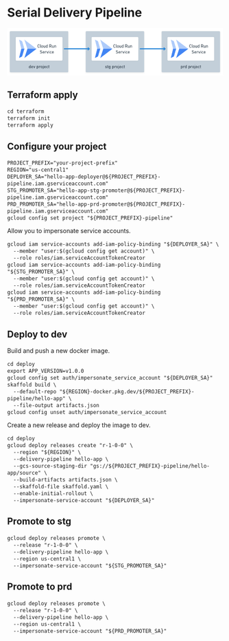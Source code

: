 # Serial Delivery Pipeline

![overview](./overview.png)

## Terraform apply

```shell
cd terraform
terraform init
terraform apply
```

## Configure your project

```shell
PROJECT_PREFIX="your-project-prefix"
REGION="us-central1"
DEPLOYER_SA="hello-app-deployer@${PROJECT_PREFIX}-pipeline.iam.gserviceaccount.com"
STG_PROMOTER_SA="hello-app-stg-promoter@${PROJECT_PREFIX}-pipeline.iam.gserviceaccount.com"
PRD_PROMOTER_SA="hello-app-prd-promoter@${PROJECT_PREFIX}-pipeline.iam.gserviceaccount.com"
gcloud config set project "${PROJECT_PREFIX}-pipeline"
```

Allow you to impersonate service accounts.

```shell
gcloud iam service-accounts add-iam-policy-binding "${DEPLOYER_SA}" \
  --member "user:$(gcloud config get account)" \
  --role roles/iam.serviceAccountTokenCreator
gcloud iam service-accounts add-iam-policy-binding "${STG_PROMOTER_SA}" \
  --member "user:$(gcloud config get account)" \
  --role roles/iam.serviceAccountTokenCreator
gcloud iam service-accounts add-iam-policy-binding "${PRD_PROMOTER_SA}" \
  --member "user:$(gcloud config get account)" \
  --role roles/iam.serviceAccountTokenCreator
```

## Deploy to dev

Build and push a new docker image.

```shell
cd deploy
export APP_VERSION=v1.0.0
gcloud config set auth/impersonate_service_account "${DEPLOYER_SA}"
skaffold build \
  --default-repo "${REGION}-docker.pkg.dev/${PROJECT_PREFIX}-pipeline/hello-app" \
  --file-output artifacts.json
gcloud config unset auth/impersonate_service_account
```

Create a new release and deploy the image to dev.

```shell
cd deploy
gcloud deploy releases create "r-1-0-0" \
  --region "${REGION}" \
  --delivery-pipeline hello-app \
  --gcs-source-staging-dir "gs://${PROJECT_PREFIX}-pipeline/hello-app/source" \
  --build-artifacts artifacts.json \
  --skaffold-file skaffold.yaml \
  --enable-initial-rollout \
  --impersonate-service-account "${DEPLOYER_SA}"
```

## Promote to stg

```shell
gcloud deploy releases promote \
  --release "r-1-0-0" \
  --delivery-pipeline hello-app \
  --region us-central1 \
  --impersonate-service-account "${STG_PROMOTER_SA}"
```

## Promote to prd

```shell
gcloud deploy releases promote \
  --release "r-1-0-0" \
  --delivery-pipeline hello-app \
  --region us-central1 \
  --impersonate-service-account "${PRD_PROMOTER_SA}"
```